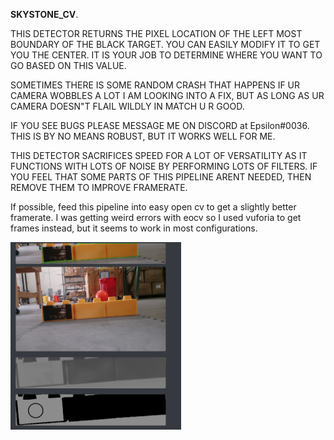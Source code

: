 **SKYSTONE_CV**. 

THIS DETECTOR RETURNS THE PIXEL LOCATION OF THE LEFT MOST BOUNDARY OF THE BLACK TARGET. 
YOU CAN EASILY MODIFY IT TO GET YOU THE CENTER. 
IT IS YOUR JOB TO DETERMINE WHERE YOU WANT TO GO BASED ON THIS VALUE. 

SOMETIMES THERE IS SOME RANDOM CRASH THAT HAPPENS IF UR CAMERA WOBBLES A LOT
I AM LOOKING INTO A FIX, BUT AS LONG AS UR CAMERA DOESN"T FLAIL WILDLY IN MATCH U R GOOD. 

IF YOU SEE BUGS PLEASE MESSAGE ME ON DISCORD at Epsilon#0036. 
THIS IS BY NO MEANS ROBUST, BUT IT WORKS WELL FOR ME. 

THIS DETECTOR SACRIFICES SPEED FOR A LOT OF VERSATILITY AS
IT FUNCTIONS WITH LOTS OF NOISE BY PERFORMING LOTS OF FILTERS. 
IF YOU FEEL THAT SOME PARTS OF THIS PIPELINE ARENT NEEDED, THEN REMOVE THEM
TO IMPROVE FRAMERATE. 

If possible, feed this pipeline into easy open cv to get a slightly better framerate. I was getting weird errors with eocv so I used vuforia to get frames instead, but it seems to work in most configurations. 

![img](pic.png)
